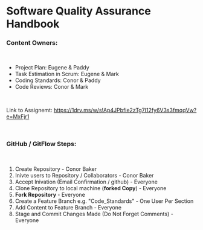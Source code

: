 # Software Quality Assurance Handbook

### Content Owners:

<br>

* Project Plan: Eugene & Paddy
* Task Estimation in Scrum: Eugene & Mark
* Coding Standards: Conor & Paddy
* Code Reviews: Conor & Mark

<br>

Link to Assignemt: https://1drv.ms/w/s!Ap4JPbfie2zTg7I12fy6V3s3fmqqVw?e=MxFjr1

<br>

### GitHub / GitFlow Steps:
<br>

1. Create Repository - Conor Baker
2. Inivte users to Repository / Collaborators - Conor Baker
3. Accept Inivation (Email Confirmation / github) - Everyone
4. Clone Repository to local machine (**forked Copy**) - Everyone
5. **Fork Repository** - Everyone
6. Create a Feature Branch e.g. "Code_Standards" - One User Per Section
7. Add Content to Feature Branch - Everyone
8. Stage and Commit Changes Made (Do Not Forget Comments) - Everyone


